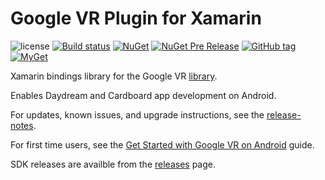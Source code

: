 Google VR Plugin for Xamarin
================

![license](https://img.shields.io/github/license/martijn00/GoogleVRXamarin.svg)
[![Build status](https://ci.appveyor.com/api/projects/status/r2farwm2837vm86t?svg=true)](https://ci.appveyor.com/project/martijn00/exoplayerxamarin)
[![NuGet](https://img.shields.io/nuget/v/Xam.Plugins.Android.ExoPlayer.svg)](https://www.nuget.org/packages/Xam.Plugins.Android.ExoPlayer/)
[![NuGet Pre Release](https://img.shields.io/nuget/vpre/Xam.Plugins.Android.ExoPlayer.svg)](https://www.nuget.org/packages/Xam.Plugins.Android.ExoPlayer/)
[![GitHub tag](https://img.shields.io/github/tag/martijn00/ExoPlayerXamarin.svg)](https://github.com/martijn00/ExoPlayerXamarin/releases)
[![MyGet](https://img.shields.io/myget/martijn00/ExoPlayerXamarin.svg)](https://www.myget.org/F/martijn00/api/v3/index.json)

Xamarin bindings library for the Google VR [library][GVR].

Enables Daydream and Cardboard app development on Android.

For updates, known issues, and upgrade instructions, see the
[release-notes](//github.com/googlevr/gvr-android-sdk/releases).

For first time users, see the
[Get Started with Google VR on Android](//developers.google.com/vr/android/get-started)
guide.

SDK releases are availble from the [releases](//github.com/googlevr/gvr-android-sdk/releases) page.

[GVR]: https://github.com/googlevr/gvr-android-sdk
[Nuget]: https://www.nuget.org/packages/Xam.Plugins.Android.ExoPlayer/
[Developer]: http://developer.android.com/guide/topics/media/exoplayer.html
